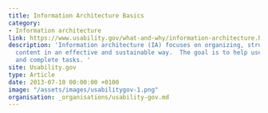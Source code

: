 ```yaml
---
title: Information Architecture Basics
category:
- Information architecture
link: https://www.usability.gov/what-and-why/information-architecture.html
description: 'Information architecture (IA) focuses on organizing, structuring, and labeling
  content in an effective and sustainable way.  The goal is to help users find information
  and complete tasks. '
site: Usability.gov
type: Article
date: 2013-07-10 00:00:00 +0100
image: "/assets/images/usabilitygov-1.png"
organisation: _organisations/usability-gov.md
---
```

